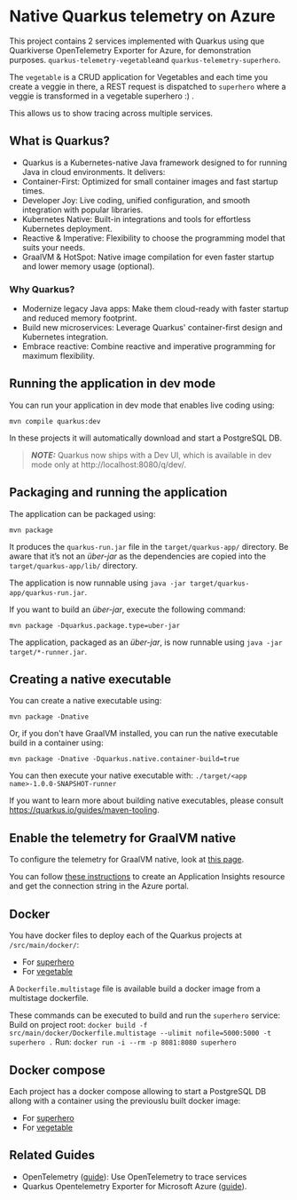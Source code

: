 # Native Quarkus telemetry on Azure

This project contains 2 services implemented with Quarkus using que Quarkiverse OpenTelemetry Exporter for Azure, for demonstration purposes. `quarkus-telemetry-vegetable`and `quarkus-telemetry-superhero`.

The `vegetable` is a CRUD application for Vegetables and each time you create a veggie in there, a REST request is dispatched to `superhero` where a veggie is transformed in a vegetable superhero :) .

This allows us to show tracing across multiple services.

## What is Quarkus?
- Quarkus is a Kubernetes-native Java framework designed to for running Java in cloud environments. It delivers:
- Container-First: Optimized for small container images and fast startup times.
- Developer Joy: Live coding, unified configuration, and smooth integration with popular libraries.
- Kubernetes Native: Built-in integrations and tools for effortless Kubernetes deployment.
- Reactive & Imperative: Flexibility to choose the programming model that suits your needs.
- GraalVM & HotSpot: Native image compilation for even faster startup and lower memory usage (optional).

### Why Quarkus?
- Modernize legacy Java apps: Make them cloud-ready with faster startup and reduced memory footprint.
- Build new microservices: Leverage Quarkus' container-first design and Kubernetes integration.
- Embrace reactive: Combine reactive and imperative programming for maximum flexibility.

## Running the application in dev mode

You can run your application in dev mode that enables live coding using:
```shell script
mvn compile quarkus:dev
```
In these projects it will automatically download and start a PostgreSQL DB.

> **_NOTE:_**  Quarkus now ships with a Dev UI, which is available in dev mode only at http://localhost:8080/q/dev/.

## Packaging and running the application

The application can be packaged using:
```shell script
mvn package
```
It produces the `quarkus-run.jar` file in the `target/quarkus-app/` directory.
Be aware that it’s not an _über-jar_ as the dependencies are copied into the `target/quarkus-app/lib/` directory.

The application is now runnable using `java -jar target/quarkus-app/quarkus-run.jar`.

If you want to build an _über-jar_, execute the following command:
```shell script
mvn package -Dquarkus.package.type=uber-jar
```

The application, packaged as an _über-jar_, is now runnable using `java -jar target/*-runner.jar`.

## Creating a native executable

You can create a native executable using: 
```shell script
mvn package -Dnative
```

Or, if you don't have GraalVM installed, you can run the native executable build in a container using: 
```shell script
mvn package -Dnative -Dquarkus.native.container-build=true
```

You can then execute your native executable with: `./target/<app name>-1.0.0-SNAPSHOT-runner`

If you want to learn more about building native executables, please consult https://quarkus.io/guides/maven-tooling.


## Enable the telemetry for GraalVM native

To configure the telemetry for GraalVM native, look at [this page](https://docs.quarkiverse.io/quarkus-opentelemetry-exporter/dev/quarkus-opentelemetry-exporter-azure.html).

You can follow [these instructions](./../../Azure-connection-string.md) to create an Application Insights resource and get the connection string in the Azure portal.

## Docker 
You have docker files to deploy each of the Quarkus projects at `/src/main/docker/`:
- For [superhero](superhero/src/main/docker/)
- For [vegetable](vegetable/src/main/docker/)
  
A `Dockerfile.multistage` file is available build a docker image from a multistage dockerfile. 

These commands can be executed to build and run the `superhero` service:
Build on project root: `docker build -f src/main/docker/Dockerfile.multistage --ulimit nofile=5000:5000 -t superhero .`
Run: `docker run -i --rm -p 8081:8080 superhero`

## Docker compose

Each project has a docker compose allowing to start a PostgreSQL DB allong with a container using the previouslu built docker image:
- For [superhero](superhero/docker-compose.yml)
- For [vegetable](vegetable/docker-compose.yml)

## Related Guides

- OpenTelemetry ([guide](https://quarkus.io/guides/opentelemetry)): Use OpenTelemetry to trace services
- Quarkus Opentelemetry Exporter for Microsoft Azure ([guide](https://docs.quarkiverse.io/quarkus-opentelemetry-exporter/dev/quarkus-opentelemetry-exporter-azure.html)).

